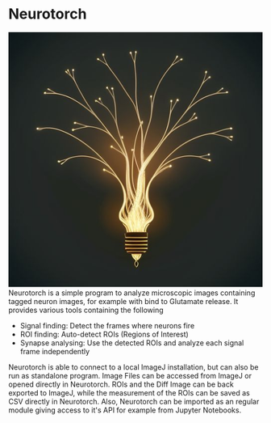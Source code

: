 # Neurotorch
![Neurotorch Logo](https://github.com/andreasmz/neurotorch/blob/main/doc/neurotorch_logo.jpg)
Neurotorch is a simple program to analyze microscopic images containing tagged neuron images, for example with bind to Glutamate release. It provides various tools containing the following
* Signal finding: Detect the frames where neurons fire
* ROI finding: Auto-detect ROIs (Regions of Interest)
* Synapse analysing: Use the detected ROIs and analyze each signal frame independently

Neurotorch is able to connect to a local ImageJ installation, but can also be run as standalone program. Image Files can be accessed from ImageJ or opened directly in Neurotorch. ROIs and the Diff Image can be back exported to ImageJ, while the measurement of the ROIs can be saved as CSV directly in Neurotorch. Also, Neurotorch can be imported as an regular module giving access to it's API for example from Jupyter Notebooks.